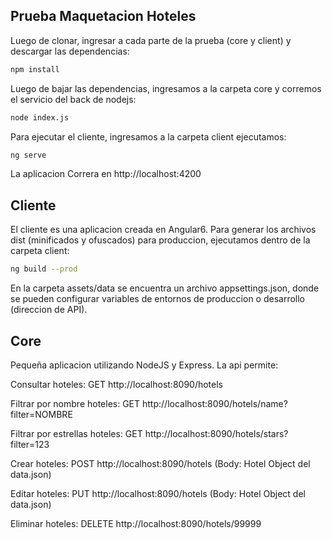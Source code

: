 
## Prueba Maquetacion Hoteles

Luego de clonar, ingresar a cada parte de la prueba (core y client) y descargar las dependencias:

```sh
npm install
```
Luego de bajar las dependencias, ingresamos a la carpeta core y corremos el servicio del back de nodejs:

```sh
node index.js
```

Para ejecutar el cliente, ingresamos a la carpeta client ejecutamos:

```sh
ng serve
```
La aplicacion Correra en http://localhost:4200

## Cliente

El cliente es una aplicacion creada en Angular6. Para generar los archivos dist (minificados y ofuscados) para produccion, ejecutamos dentro de la carpeta client:

```sh
ng build --prod
```

En la carpeta assets/data se encuentra un archivo appsettings.json, donde se pueden configurar variables de entornos de produccion o desarrollo (direccion de API).

## Core

Pequeña aplicacion utilizando NodeJS y Express. La api permite:

Consultar hoteles: GET http://localhost:8090/hotels

Filtrar por nombre hoteles: GET http://localhost:8090/hotels/name?filter=NOMBRE

Filtrar por estrellas hoteles: GET http://localhost:8090/hotels/stars?filter=123

Crear hoteles: POST http://localhost:8090/hotels (Body: Hotel Object del data.json)
    
Editar hoteles: PUT http://localhost:8090/hotels (Body: Hotel Object del data.json)
    
Eliminar hoteles: DELETE http://localhost:8090/hotels/99999

